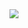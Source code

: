 <img src="https://capsule-render.vercel.app/api?type=wave&color=auto&height=300&section=header&text=HI IM&fontSize=90" />
